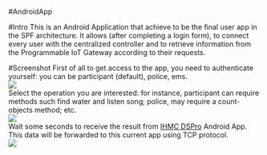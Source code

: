 #AndroidApp

#Intro
This is an Android Application that achieve to be the final user app in the SPF architecture. It allows (after completing a login form), to connect every user with the centralized controller and to retrieve information from the Programmable IoT Gateway according to their requests.

#Screenshot
First of all to get access to the app, you need to authenticate yourself: you can be participant (default), police, ems.<br/>
<img src="https://cloud.githubusercontent.com/assets/6001802/11014412/42dca4a4-8535-11e5-84b6-5b9d3e85a097.png" /><br/>
Select the operation you are interested: for instance, participant can require methods such find water and listen song; police, may require a count-objects method; etc.<br/>
<img src="https://cloud.githubusercontent.com/assets/6001802/11014413/430cc6b6-8535-11e5-81ae-2529efece7ed.png" /><br/>
Wait some seconds to receive the result from [IHMC DSPro](http://www.ihmc.us) Android App. This data will be forwarded to this current app using TCP protocol.<br/>
<img src="https://cloud.githubusercontent.com/assets/6001802/11014414/43141ace-8535-11e5-9916-e313fdc725fe.png" />
